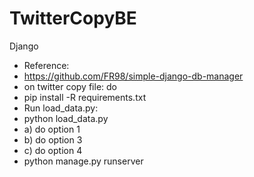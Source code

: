 # TwitterCopyBE
 Django
* Reference:
* https://github.com/FR98/simple-django-db-manager
* on twitter copy file: do
* pip install -R requirements.txt
* Run load_data.py:
* python load_data.py
* a) do option 1
* b) do option 3
* c) do option 4
* python manage.py runserver
